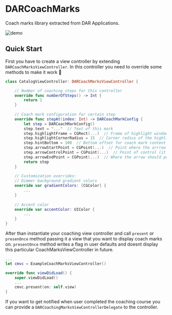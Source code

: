 # DARCoachMarks

Coach marks library extracted from DAR Applications.

![demo](https://thumbs.gfycat.com/BestExcitableClumber-max-14mb.gif)

## Quick Start

First you have to create a view controller by extending `DARCoachMarksViewController`. In this controller you need to override some methods to make it work 🙌

```Swift
class CatalogViewController: DARCoachMarksViewController {

	// Number of coaching steps for this controller
	override func numberOfSteps() -> Int {
		return 1
    }
    
    // Coach mark configuration for certain step
    override func stepAt(index: Int) -> DARCoachMarkConfig {
    	let step = DARCoachMarkConfig()
        step.text = "..."  // Text of this mark
        step.highlightFrame = CGRect(...)  // Frame of highlight window in dimmer
        step.highlightCornerRadius = 15  // Corner radius of the highlight window
        step.hintBottom = 100  // Bottom offset for coach mark content (text and buttons)
        step.arrowStartPoint = CGPoint(...)  // Point where the arrrow should start
        step.arrowControlPoint = CGPoint(...)  // Point of control (it uses quad curve path)
        step.arrowEndPoint = CGPoint(...)  // Where the arrow should point
        return step
    }
    
    // Customization overrides:
    // Dimmer background gradient colors
    override var gradientColors: [CGColor] {
    	...
    }
    
    // Accent color
    override var accentColor: UIColor {
    	...
    }
}
```

After than instantiate your coaching view controller and call `present` or `presenOnce` method passing it a view that you want to display coach marks on. `presentOnce` method writes a flag in user defaults and doesnt display this particular CoachMarksViewController in future.

```Swift
...
let cmvc = ExampleCoachMarksViewController()

override func viewDidLoad() {
    super.viewDidLoad()
    ...
    cmvc.present(on: self.view)
}
```

If you want to get notified when user completed the coaching course you can provide a `DARCoachingMarksViewControllerDelegate` to the controller.